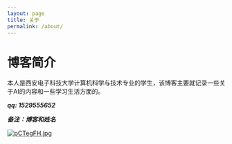 ```yaml
---
layout: page
title: 关于
permalink: /about/
---
```


# 博客简介

本人是西安电子科技大学计算机科学与技术专业的学生，该博客主要就记录一些关于AI的内容和一些学习生活方面的。

***qq: 1529555652*** 

***备注：博客和姓名***

[![pCTegFH.jpg](https://s1.ax1x.com/2023/07/18/pCTegFH.jpg)](https://imgse.com/i/pCTegFH)

